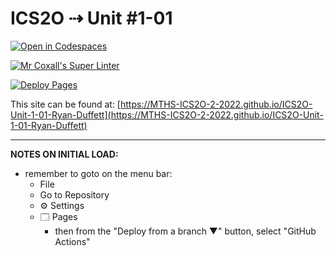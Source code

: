 # ICS2O ⇢ Unit #1-01

[![Open in Codespaces](https://classroom.github.com/assets/launch-codespace-f4981d0f882b2a3f0472912d15f9806d57e124e0fc890972558857b51b24a6f9.svg)](https://classroom.github.com/open-in-codespaces?assignment_repo_id=10038982)

[![Mr Coxall's Super Linter](https://github.com/MTHS-ICS2O-2-2022/ICS2O-Unit-1-01-Ryan-Duffett/workflows/Mr%20Coxall's%20Super%20Linter/badge.svg)](https://github.com/MTHS-ICS2O-2-2022/ICS2O-Unit-1-01-Ryan-Duffett/actions)

[![Deploy Pages](https://github.com/MTHS-ICS2O-2-2022/ICS2O-Unit-1-01-Ryan-Duffett/workflows/Deploy%20Pages/badge.svg)](https://github.com/MTHS-ICS2O-2-2022/ICS2O-Unit-1-01-Ryan-Duffett/actions)

This site can be found at: [https://MTHS-ICS2O-2-2022.github.io/ICS2O-Unit-1-01-Ryan-Duffett](https://MTHS-ICS2O-2-2022.github.io/ICS2O-Unit-1-01-Ryan-Duffett)

---

**NOTES ON INITIAL LOAD:**
- remember to goto on the menu bar:
  - File
  - Go to Repository
  - ⚙ Settings
  - 🗔 Pages
    - then from the "Deploy from a branch ▼" button, select "GitHub Actions"
